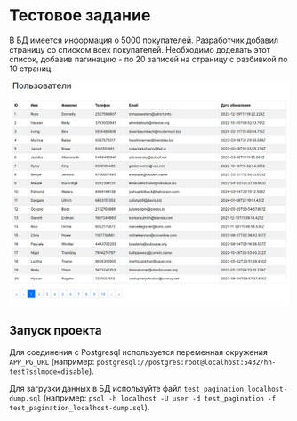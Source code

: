 # Тестовое задание

В БД имеется информация о 5000 покупателей. Разработчик добавил страницу со списком всех покупателей. Необходимо доделать этот список, добавив пагинацию - по 20 записей на страницу с разбивкой по 10 страниц.

![Результат](./result.png)



## Запуск проекта

Для соединения с Postgresql используется переменная окружения `APP_PG_URL` 
(например: `postgresql://postgres:root@localhost:5432/hh-test?sslmode=disable`). 

Для загрузки данных в БД используйте файл `test_pagination_localhost-dump.sql` (например: `psql -h localhost -U user -d test_pagination -f test_pagination_localhost-dump.sql`).
